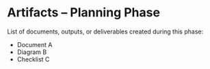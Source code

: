 # Artifacts – Planning Phase

List of documents, outputs, or deliverables created during this phase:

- Document A
- Diagram B
- Checklist C